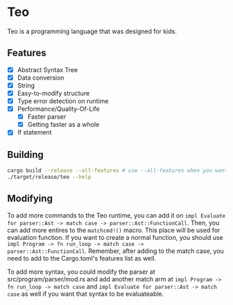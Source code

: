 # Teo
Teo is a programming language that was designed for kids.

## Features
- [x] Abstract Syntax Tree
- [x] Data conversion
- [x] String
- [x] Easy-to-modify structure
- [x] Type error detection on runtime
- [x] Performance/Quality-Of-Life
    - [x] Faster parser
    - [x] Getting faster as a whole
- [x] If statement

## Building
```bash
cargo build --release --all-features # use --all-features when you want to enable all features that are not enabled on default (they still have to be enable with --features <feature name>)
./target/release/teo --help
```

## Modifying
To add more commands to the Teo runtime, you can add it on `impl Evaluate for parser::Ast -> match case -> parser::Ast::FunctionCall`. Then, you can add more entires to the `matchcmd!()` macro. This place will be used for evaluation function. If you want to create a normal function, you should use `impl Program -> fn run_loop -> match case -> parser::Ast::FunctionCall`. Remember, after adding to the match case, you need to add to the Cargo.toml's features list as well.

To add more syntax, you could modify the parser at src/program/parser/mod.rs and add another match arm at `impl Program -> fn run_loop -> match case` and `impl Evaluate for parser::Ast -> match case` as well if you want that syntax to be evaluateable.
